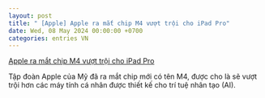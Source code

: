 ```yaml
---
layout: post
title: " [Apple] Apple ra mắt chip M4 vượt trội cho iPad Pro"
date: Wed, 08 May 2024 00:00:00 +0700
categories: entries VN
---
```

[Apple ra mắt chip M4 vượt trội cho iPad Pro](https://baotintuc.vn/khoa-hoc-cong-nghe/apple-ra-mat-chip-m4-vuot-troi-cho-ipad-pro-20240507223515432.htm)

Tập đoàn Apple của Mỹ đã ra mắt chip mới có tên M4, được cho là sẽ vượt trội hơn các máy tính cá nhân được thiết kế cho trí tuệ nhân tạo (AI).

